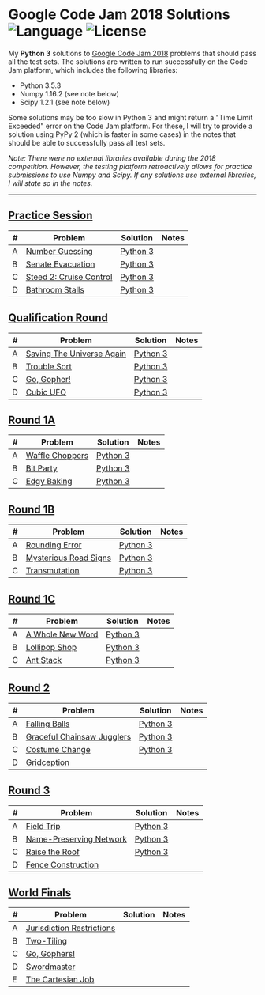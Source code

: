 # Google Code Jam 2018 Solutions ![Language](https://img.shields.io/badge/language-Python%203-orange) ![License](https://img.shields.io/github/license/theXYZT/codejam-2020)

My **Python 3** solutions to [Google Code Jam 2018](https://codingcompetitions.withgoogle.com/codejam/archive/2018) problems that should pass all the test sets. The solutions are written to run successfully on the Code Jam platform, which includes the following libraries:

 * Python 3.5.3
 * Numpy 1.16.2 (see note below)
 * Scipy 1.2.1 (see note below)

Some solutions may be too slow in Python 3 and might return a "Time Limit Exceeded" error on the Code Jam platform. For these, I will try to provide a solution using PyPy 2 (which is faster in some cases) in the notes that should be able to successfully pass all test sets.

*Note: There were no external libraries available during the 2018 competition.
However, the testing platform retroactively allows for practice submissions to
use Numpy and Scipy. If any solutions use external libraries, I will state so
in the notes.*

---

## [Practice Session](https://codingcompetitions.withgoogle.com/codejam/round/0000000000000130)

| # | Problem | Solution | Notes |
|---|---------|----------|-------|
| A | [Number Guessing](https://codingcompetitions.withgoogle.com/codejam/round/0000000000000130/0000000000000523) | [Python 3](https://github.com/theXYZT/codejam-2018/blob/master/Practice%20Session/number-guessing.py) | |
| B | [Senate Evacuation](https://codingcompetitions.withgoogle.com/codejam/round/0000000000000130/00000000000004c0) | [Python 3](https://github.com/theXYZT/codejam-2018/blob/master/Practice%20Session/senate-evacuation.py) | |
| C | [Steed 2: Cruise Control](https://codingcompetitions.withgoogle.com/codejam/round/0000000000000130/0000000000000524) | [Python 3](https://github.com/theXYZT/codejam-2018/blob/master/Practice%20Session/steed-2-cruise-control.py) | |
| D | [Bathroom Stalls](https://codingcompetitions.withgoogle.com/codejam/round/0000000000000130/0000000000000652) | [Python 3](https://github.com/theXYZT/codejam-2018/blob/master/Practice%20Session/bathroom-stalls.py) | |


## [Qualification Round](https://codingcompetitions.withgoogle.com/codejam/round/00000000000000cb)

| # | Problem | Solution | Notes |
|---|---------|----------|-------|
| A | [Saving The Universe Again](https://codingcompetitions.withgoogle.com/codejam/round/00000000000000cb/0000000000007966) | [Python 3](https://github.com/theXYZT/codejam-2018/blob/master/Qualification%20Round/saving-the-universe-again.py) | |
| B | [Trouble Sort](https://codingcompetitions.withgoogle.com/codejam/round/00000000000000cb/00000000000079cb) | [Python 3](https://github.com/theXYZT/codejam-2018/blob/master/Qualification%20Round/trouble-sort.py) | |
| C | [Go, Gopher!](https://codingcompetitions.withgoogle.com/codejam/round/00000000000000cb/0000000000007a30) | [Python 3](https://github.com/theXYZT/codejam-2018/blob/master/Qualification%20Round/go-gopher.py) | |
| D | [Cubic UFO](https://codingcompetitions.withgoogle.com/codejam/round/00000000000000cb/00000000000079cc) | [Python 3](https://github.com/theXYZT/codejam-2018/blob/master/Qualification%20Round/cubic-ufo.py) | |


## [Round 1A](https://codingcompetitions.withgoogle.com/codejam/round/0000000000007883)

| # | Problem | Solution | Notes |
|---|---------|----------|-------|
| A | [Waffle Choppers](https://codingcompetitions.withgoogle.com/codejam/round/0000000000007883/000000000003005a) | [Python 3](https://github.com/theXYZT/codejam-2018/blob/master/Round%201A/waffle-choppers.py) | |
| B | [Bit Party](https://codingcompetitions.withgoogle.com/codejam/round/0000000000007883/000000000002fff6) | [Python 3](https://github.com/theXYZT/codejam-2018/blob/master/Round%201A/bit-party.py) | |
| C | [Edgy Baking](https://codingcompetitions.withgoogle.com/codejam/round/0000000000007883/000000000002fff7) | [Python 3](https://github.com/theXYZT/codejam-2018/blob/master/Round%201A/edgy-baking.py) | |


## [Round 1B](https://codingcompetitions.withgoogle.com/codejam/round/0000000000007764)

| # | Problem | Solution | Notes |
|---|---------|----------|-------|
| A | [Rounding Error](https://codingcompetitions.withgoogle.com/codejam/round/0000000000007764/0000000000036601) | [Python 3](https://github.com/theXYZT/codejam-2018/blob/master/Round%201B/rounding-error.py) | |
| B | [Mysterious Road Signs](https://codingcompetitions.withgoogle.com/codejam/round/0000000000007764/000000000003675b) | [Python 3](https://github.com/theXYZT/codejam-2018/blob/master/Round%201B/mysterious-road-signs.py) | |
| C | [Transmutation](https://codingcompetitions.withgoogle.com/codejam/round/0000000000007764/000000000003675c) | [Python 3](https://github.com/theXYZT/codejam-2018/blob/master/Round%201B/transmutation.py) | |


## [Round 1C](https://codingcompetitions.withgoogle.com/codejam/round/0000000000007765)

| # | Problem | Solution | Notes |
|---|---------|----------|-------|
| A | [A Whole New Word](https://codingcompetitions.withgoogle.com/codejam/round/0000000000007765/000000000003e064) | [Python 3](https://github.com/theXYZT/codejam-2018/blob/master/Round%201C/whole-new-word.py) | |
| B | [Lollipop Shop](https://codingcompetitions.withgoogle.com/codejam/round/0000000000007765/000000000003e068) | [Python 3](https://github.com/theXYZT/codejam-2018/blob/master/Round%201C/lollipop-shop.py) | |
| C | [Ant Stack](https://codingcompetitions.withgoogle.com/codejam/round/0000000000007765/000000000003e0a8) | [Python 3](https://github.com/theXYZT/codejam-2018/blob/master/Round%201C/ant-stack.py) | |


## [Round 2](https://codingcompetitions.withgoogle.com/codejam/round/0000000000007706)

| # | Problem | Solution | Notes |
|---|---------|----------|-------|
| A | [Falling Balls](https://codingcompetitions.withgoogle.com/codejam/round/0000000000007706/00000000000459f2) | [Python 3](https://github.com/theXYZT/codejam-2018/blob/master/Round%202/falling-balls.py) | |
| B | [Graceful Chainsaw Jugglers](https://codingcompetitions.withgoogle.com/codejam/round/0000000000007706/00000000000459f3) | [Python 3](https://github.com/theXYZT/codejam-2018/blob/master/Round%202/graceful-chainsaw-jugglers.py) | |
| C | [Costume Change](https://codingcompetitions.withgoogle.com/codejam/round/0000000000007706/0000000000045875) | [Python 3](https://github.com/theXYZT/codejam-2018/blob/master/Round%202/costume-change.py) | |
| D | [Gridception](https://codingcompetitions.withgoogle.com/codejam/round/0000000000007706/00000000000459f4) | []() | |


## [Round 3](https://codingcompetitions.withgoogle.com/codejam/round/0000000000007707)

| # | Problem | Solution | Notes |
|---|---------|----------|-------|
| A | [Field Trip](https://codingcompetitions.withgoogle.com/codejam/round/0000000000007707/000000000004b7fe) | [Python 3](https://github.com/theXYZT/codejam-2018/blob/master/Round%203/field-trip.py) | |
| B | [Name-Preserving Network](https://codingcompetitions.withgoogle.com/codejam/round/0000000000007707/000000000004ba29) | [Python 3](https://github.com/theXYZT/codejam-2018/blob/master/Round%203/name-preserving-network.py) | |
| C | [Raise the Roof](https://codingcompetitions.withgoogle.com/codejam/round/0000000000007707/000000000004b90d) | [Python 3](https://github.com/theXYZT/codejam-2018/blob/master/Round%203/raise-the-roof.py) | |
| D | [Fence Construction](https://codingcompetitions.withgoogle.com/codejam/round/0000000000007707/000000000004b90e) | []() | |


## [World Finals](https://codingcompetitions.withgoogle.com/codejam/round/0000000000007766)

| # | Problem | Solution | Notes |
|---|---------|----------|-------|
| A | [Jurisdiction Restrictions](https://codingcompetitions.withgoogle.com/codejam/round/0000000000007766/000000000004dbbd) | []() | |
| B | [Two-Tiling](https://codingcompetitions.withgoogle.com/codejam/round/0000000000007766/000000000004da97) | []() | |
| C | [Go, Gophers!](https://codingcompetitions.withgoogle.com/codejam/round/0000000000007766/000000000004da2d) | []() | |
| D | [Swordmaster](https://codingcompetitions.withgoogle.com/codejam/round/0000000000007766/000000000004d961) | []() | |
| E | [The Cartesian Job](https://codingcompetitions.withgoogle.com/codejam/round/0000000000007766/000000000004d962) | []() | |
